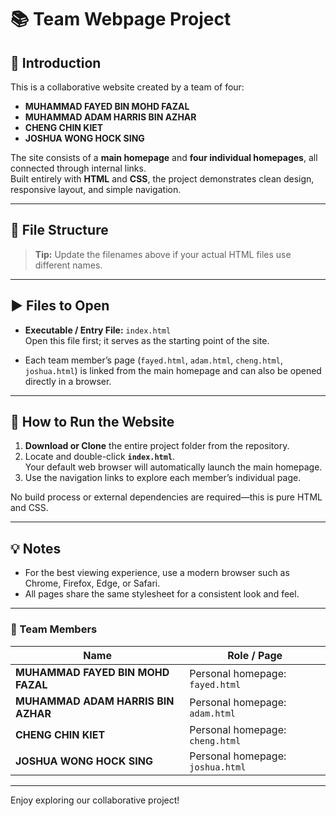 # 📚 Team Webpage Project

## 📝 Introduction
This is a collaborative website created by a team of four:
- **MUHAMMAD FAYED BIN MOHD FAZAL**
- **MUHAMMAD ADAM HARRIS BIN AZHAR**
- **CHENG CHIN KIET**
- **JOSHUA WONG HOCK SING**

The site consists of a **main homepage** and **four individual homepages**, all connected through internal links.  
Built entirely with **HTML** and **CSS**, the project demonstrates clean design, responsive layout, and simple navigation.

---

## 📂 File Structure

> **Tip:** Update the filenames above if your actual HTML files use different names.

---

## ▶️ Files to Open
- **Executable / Entry File:** `index.html`  
  Open this file first; it serves as the starting point of the site.

- Each team member’s page (`fayed.html`, `adam.html`, `cheng.html`, `joshua.html`) is linked from the main homepage and can also be opened directly in a browser.

---

## 🚀 How to Run the Website
1. **Download or Clone** the entire project folder from the repository.
2. Locate and double-click **`index.html`**.  
   Your default web browser will automatically launch the main homepage.
3. Use the navigation links to explore each member’s individual page.

No build process or external dependencies are required—this is pure HTML and CSS.

---

## 💡 Notes
- For the best viewing experience, use a modern browser such as Chrome, Firefox, Edge, or Safari.
- All pages share the same stylesheet for a consistent look and feel.

---

### 👥 Team Members
| Name                                | Role / Page |
|--------------------------------------|-------------|
| **MUHAMMAD FAYED BIN MOHD FAZAL**    | Personal homepage: `fayed.html` |
| **MUHAMMAD ADAM HARRIS BIN AZHAR**   | Personal homepage: `adam.html`  |
| **CHENG CHIN KIET**                  | Personal homepage: `cheng.html` |
| **JOSHUA WONG HOCK SING**            | Personal homepage: `joshua.html` |

---

Enjoy exploring our collaborative project!


